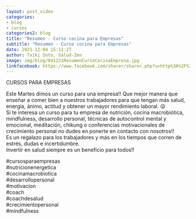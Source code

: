 ```yaml
---
layout: post_video
categories:
- blog
- cursos
categories2: blog
title: "Resumen - Curso cocina para Empresas"
subtitle: "Resumen - Curso cocina para Empresas"
date: 2021-12-04 15:11:27
author: Txiki Soto, Salud-Zen
image: img/blog/041221ResumenCursoCocinaEmpresa.jpg
linkfacebook: https://www.facebook.com/sharer/sharer.php?u=http%3A%2F%2Fwww.salud-zen.com%2Fblog%2Fcursos%2F2021%2F12%2F04%2Fresumen-curso-EMPRESAS.html&amp;src=sdkpreparse
---
```


CURSOS PARA EMPRESAS

Este Martes dimos un curso para una empresa!!
Que mejor manera que enseñar a comer bien a nuestros trabajadores para que tengan más salud, energía, ánimo, actitud y obtener un mayor rendimiento laboral. 😜  
Si te interesa un curso para tu empresa de nutrición, cocina macrobiótica, mindfulness, desarrollo personal, técnicas de autocontrol mental y emocional, meditación, chikung o conferencias motivacionales de crecimiento personal no dudes en ponerte en contacto con nosotros!!   
Es un regalazo para los trabajadores y más en los tiempos que corren de estrés, dudas e incertidumbre.   
Invertir en salud siempre es un beneficio para todos!!   

#cursosparaempresas  
#nutricionenergetica  
#cocinamacrobiotica  
#desarrollopersonal   
#motivacion  
#coach  
#coachdesalud  
#crecimientopersonal  
#mindfulness  
